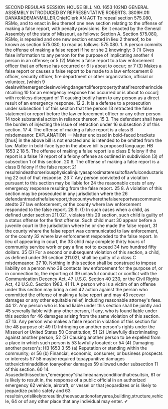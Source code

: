 SECOND REGULAR SESSION
HOUSE BILL NO. 1653
102ND GENERAL ASSEMBLY
INTRODUCED BY REPRESENTATIVE ROBERTS.
3809H.01I DANARADEMANMILLER,ChiefClerk
AN ACT
To repeal section 575.080, RSMo, and to enact in lieu thereof one new section relating to the
offense of making a false report, with penalty provisions.
Be it enacted by the General Assembly of the state of Missouri, as follows:
Section A. Section 575.080, RSMo, is repealed and one new section enacted in lieu
2 thereof, to be known as section 575.080, to read as follows:
575.080. 1. A person commits the offense of making a false report if he or she
2 knowingly:
3 (1) Gives false information to any person for the purpose of implicating another
4 person in an offense; or
5 (2) Makes a false report to a law enforcement officer that an offense has occurred or
6 is about to occur; or
7 (3) Makes a false report or causes a false report to be made to a law enforcement
8 officer, security officer, fire department or other organization, official or volunteer, [which
9 dealswithemergenciesinvolvingdangertolifeorpropertythatafireorotherincidentcalling
10 for an emergency response has occurred or is about to occur] with reckless disregard of
11 causing bodily harm to any person as a direct result of an emergency response.
12 2. It is a defense to a prosecution under subsection 1 of this section that the person
13 retracted the false statement or report before the law enforcement officer or any other person
14 took substantial action in reliance thereon.
15 3. The defendant shall have the burden of injecting the issue of retraction under
16 subsection 2 of this section.
17 4. The offense of making a false report is a class B misdemeanor.
EXPLANATION — Matter enclosed in bold-faced brackets [thus] in the above bill is not enacted and is
intended to be omitted from the law. Matter in bold-face type in the above bill is proposed language.
HB 1653 2
18 5. The offense of making a false report is a class E felony if the report is a false
19 report of a felony offense as outlined in subdivision (3) of subsection 1 of this section.
20 6. The offense of making a false report is a class B felony if the false report
21 resultsindeathorseriousphysicalinjuryasaproximateresultoflawfulconductarising
22 out of that response.
23 7. Any person convicted of a violation pursuant to this section may be liable for
24 the reasonable costs of any emergency response resulting from the false report.
25 8. A violation of this section may be prosecuted in any jurisdiction where the
26 defendantmadethefalsereport,thecountywherethefalsereportwascommunicatedto
27 law enforcement, or the county where law enforcement responded to the false report.
28 9. (1) In such cases when a child, as defined under section 211.021, violates this
29 section, such child is guilty of a status offense for the first offense. Such child must
30 appear before a juvenile court in the jurisdiction where he or she made the false report,
31 the county where the false report was communicated to law enforcement, or the county
32 where law enforcement responded to the false report. In lieu of appearing in court, the
33 child may complete thirty hours of community service work or pay a fine not to exceed
34 two hundred fifty dollars.
35 (2) For a second or subsequent violation of this section, a child, as defined under
36 section 211.021, shall be guilty of a class C misdemeanor.
37 10. Nothing in this section shall be construed to impose liability on a person who
38 contacts law enforcement for the purpose of, or in connection to, the reporting of
39 unlawful conduct or conflict with the Communication Decency Act, 47 U.S.C. Section
40 230, or the Civil Rights Act, 42 U.S.C. Section 1983.
41 11. A person who is a victim of an offense under this section may bring a civil
42 action against the person who committed the offense of making a false report and may
43 recover damages or any other equitable relief, including reasonable attorney's fees.
44 12. Any person who is found liable under this section shall be jointly and
45 severally liable with any other person, if any, who is found liable under this section for
46 damages arising from the same violation of this section.
47 13. Any person who makes a false report in violation of this section for the
48 purpose of:
49 (1) Infringing on another person's rights under the Missouri or United States
50 Constitution;
51 (2) Unlawfully discriminating against another person;
52 (3) Causing another person to be expelled from a place in which such person is
53 lawfully located; or
54 (4) Damaging another person's:
HB 1653 3
55 (a) Reputation or standing within the community; or
56 (b) Financial, economic, consumer, or business prospects or interests
57
58 maybe required topaypunitive damages tothevictiminaddition toanyother damages
59 allowed under subsection 11 of this section.
60 14. Asusedinthissection,"emergency"shallmeananyconditionthatresultsin,
61 or is likely to result in, the response of a public official in an authorized emergency
62 vehicle, aircraft, or vessel or that jeopardizes or is likely to jeopardize public safety and
63 resultsin,orislikelytoresultin,theevacuationofanyarea,building,structure,vehicle,
64 or of any other place that any individual may enter.
✔